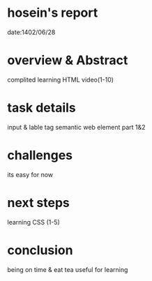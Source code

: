 # hosein's report
date:1402/06/28


# overview & Abstract
complited learning HTML video(1-10)

# task details
input & lable tag
semantic web element part 1&2

# challenges
its easy for now

# next steps
learning CSS (1-5)


# conclusion
being on time & eat tea useful for learning
